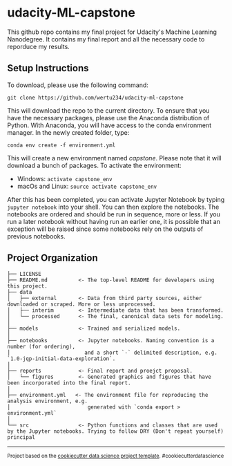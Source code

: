 udacity-ML-capstone
==============================

This github repo contains my final project for Udacity's Machine Learning Nanodegree. It contains my final report and all the necessary code to reporduce my results.

Setup Instructions
-------------
To download, please use the following command:
```
git clone https://github.com/wertu234/udacity-ml-capstone
```

This will download the repo to the current directory. To ensure that you have the necessary packages, please use the Anaconda distribution of Python. With Anaconda, you will have access to the conda environment manager. In the newly created folder, type:
```
conda env create -f environment.yml
```

This will create a new environment named _capstone_. Please note that it will download a bunch of packages. To activate the environment:
*  Windows: ```activate capstone_env```
*  macOs and Linux: ```source activate capstone_env```

After this has been completed, you can activate Jupyter Notebook by typing ```jupyter notebook``` into your shell. You can then explore the notebooks. The notebooks are ordered and should be run in sequence, more or less. If you run a later notebook without having run an earlier one, it is possible that an exception will be raised since some notebooks rely on the outputs of previous notebooks.

Project Organization
------------

    ├── LICENSE
    ├── README.md          <- The top-level README for developers using this project.
    ├── data
    │   ├── external       <- Data from third party sources, either downloaded or scraped. More or less unprocessed. 
    │   ├── interim        <- Intermediate data that has been transformed.
    │   └── processed      <- The final, canonical data sets for modeling.
    │
    ├── models             <- Trained and serialized models.
    │
    ├── notebooks          <- Jupyter notebooks. Naming convention is a number (for ordering),
    │                        and a short `-` delimited description, e.g. `1.0-jqp-initial-data-exploration`.
	│
    ├── reports            <- Final report and proejct proposal.
    │   └── figures        <- Generated graphics and figures that have been incorporated into the final report.
    │
    ├── environment.yml   <- The environment file for reproducing the analysis environment, e.g.
    │                         generated with `conda export > environment.yml`
    │
    └── src                <- Python functions and classes that are used by the Jupyter notebooks. Trying to follow DRY (Don't repeat yourself) principal

--------

<p><small>Project based on the <a target="_blank" href="https://drivendata.github.io/cookiecutter-data-science/">cookiecutter data science project template</a>. #cookiecutterdatascience</small></p>
